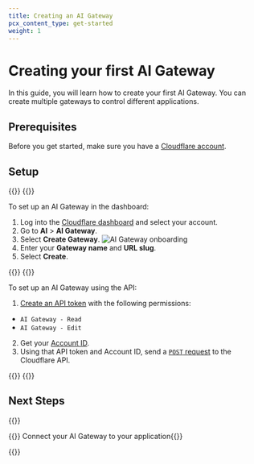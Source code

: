 ```yaml
---
title: Creating an AI Gateway
pcx_content_type: get-started
weight: 1
---
```


# Creating your first AI Gateway

In this guide, you will learn how to create your first AI Gateway. You can create multiple gateways to control different applications.

## Prerequisites

Before you get started, make sure you have a [Cloudflare account](https://dash.cloudflare.com/).

## Setup

{{<tabs labels="Dashboard | API">}}
{{<tab label="dashboard" no-code="true">}}

To set up an AI Gateway in the dashboard:

1. Log into the [Cloudflare dashboard](https://dash.cloudflare.com/) and select your account.
2. Go to **AI** > **AI Gateway**.
3. Select **Create Gateway**.
  ![AI Gateway onboarding](images/ai-gateway/AIG-onboarding.png)
4. Enter your **Gateway name** and **URL slug**.
5. Select **Create**.

{{</tab>}}
{{<tab label="api" no-code="true">}}

To set up an AI Gateway using the API:

1. [Create an API token](/fundamentals/api/get-started/create-token/) with the following permissions:
  - `AI Gateway - Read`
  - `AI Gateway - Edit`

2. Get your [Account ID](/fundamentals/setup/find-account-and-zone-ids/).
3. Using that API token and Account ID, send a [`POST` request](/api/operations/aig-config-create-gateway) to the Cloudflare API.

{{</tab>}}
{{</tabs>}}

## Next Steps

{{<resource-group>}}

{{<resource header="Connecting your application" href="/ai-gateway/get-started/connecting-applications/" icon="learning-center-book">}} Connect your AI Gateway to your application{{</resource>}}

{{</resource-group>}}